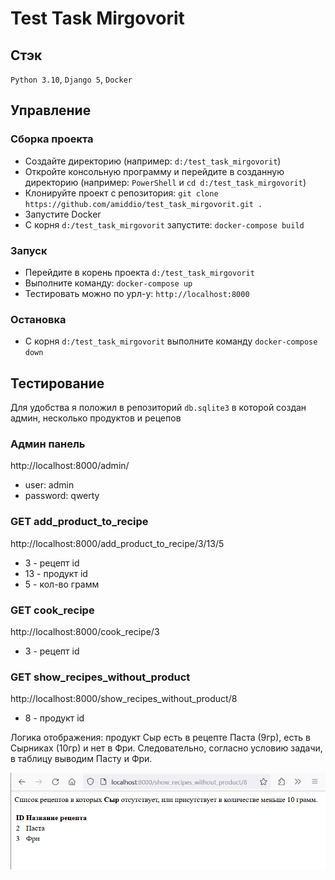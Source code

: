 # Test Task Mirgovorit

## Стэк

`Python 3.10`, `Django 5`, `Docker`

## Управление

### Сборка проекта

* Создайте директорию (например: `d:/test_task_mirgovorit`)
* Откройте консольную программу и перейдите в созданную директорию (например: `PowerShell` и `cd d:/test_task_mirgovorit`)
* Клонируйте проект с репозитория: `git clone https://github.com/amiddio/test_task_mirgovorit.git .`
* Запустите Docker
* С корня `d:/test_task_mirgovorit` запустите: `docker-compose build`

### Запуск

* Перейдите в корень проекта `d:/test_task_mirgovorit`
* Выполните команду: `docker-compose up`
* Тестировать можно по урл-у: `http://localhost:8000`

### Остановка

* С корня `d:/test_task_mirgovorit` выполните команду `docker-compose down`

## Тестирование

Для удобства я положил в репозиторий `db.sqlite3` в которой создан админ, несколько продуктов и рецепов

### Админ панель

http://localhost:8000/admin/
* user: admin
* password: qwerty

### GET add_product_to_recipe

http://localhost:8000/add_product_to_recipe/3/13/5
* 3 - рецепт id
* 13 - продукт id
* 5 - кол-во грамм

### GET cook_recipe

http://localhost:8000/cook_recipe/3
* 3 - рецепт id

### GET show_recipes_without_product

http://localhost:8000/show_recipes_without_product/8
* 8 - продукт id

Логика отображения: продукт Сыр есть в рецепте Паста (9гр), есть в Сырниках (10гр) и нет в Фри. 
Следовательно, согласно условию задачи, в таблицу выводим Пасту и Фри.

![Screenshot_1](/screenshots/Screenshot_1.png)
